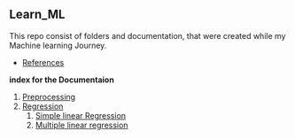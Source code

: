 ## Learn_ML

This repo consist of folders and documentation, that were created while my Machine learning Journey.
- <a href="https://www.udemy.com/course/machinelearning/">References </a>

**index for the Documentaion**
1. <a href="./data_preprocessing/import_dataset.ipynb">Preprocessing</a>
2. <a href="./Regression/">Regression</a>
    1. <a href='./Regression/simple_linear_reg.ipynb'> Simple linear Regression</a>
    2. <a href='./Regression/multiple_linear_reg.ipynb'> Multiple linear regression</a>